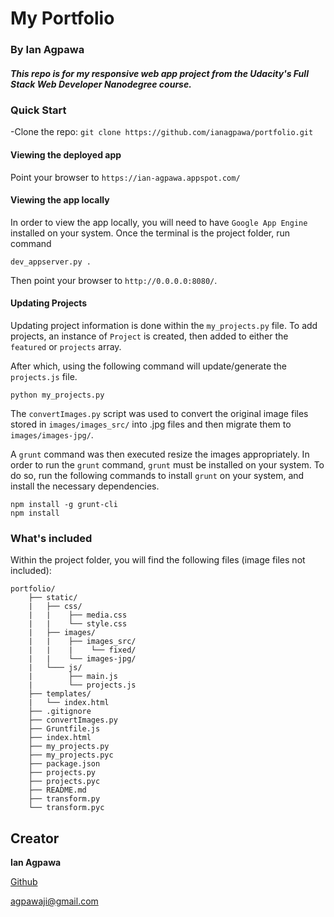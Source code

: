 # My Portfolio
### By Ian Agpawa
##### This repo is for my responsive web app project from the Udacity's Full Stack Web Developer Nanodegree course.    


### Quick Start
-Clone the repo: `git clone https://github.com/ianagpawa/portfolio.git`

#### Viewing the deployed app
Point your browser to `https://ian-agpawa.appspot.com/`

#### Viewing the app locally
In order to view the app locally, you will need to have `Google App Engine` installed on your system.  Once the terminal is the project folder, run command
```
dev_appserver.py .
```
Then point your browser to `http://0.0.0.0:8080/`.


#### Updating Projects
Updating project information is done within the `my_projects.py` file.  To add projects, an instance of `Project` is created, then added to either the `featured` or `projects` array.

After which, using the following command will update/generate the `projects.js` file.
```
python my_projects.py
```

The `convertImages.py` script was used to convert the original image files stored in `images/images_src/` into .jpg files and then migrate them to `images/images-jpg/`.  

A `grunt` command was then executed resize the images appropriately.  In order to run the `grunt` command, `grunt` must be installed on your system.  To do so, run the following commands to install `grunt` on your system, and install the necessary dependencies.
```
npm install -g grunt-cli
npm install
```


### What's included
Within the project folder, you will find the following files (image files not included):

```
portfolio/
    ├── static/
    |   ├── css/
    |   |    ├── media.css
    |   |    └── style.css
    |   ├── images/
    |   |    ├── images_src/
    |   |    |    └── fixed/
    |   |    └── images-jpg/
    |   └─── js/
    |        ├── main.js
    |        └── projects.js
    ├── templates/
    |   └── index.html
    ├── .gitignore
    ├── convertImages.py
    ├── Gruntfile.js
    ├── index.html
    ├── my_projects.py
    ├── my_projects.pyc
    ├── package.json
    ├── projects.py
    ├── projects.pyc
    ├── README.md
    ├── transform.py
    └── transform.pyc
```

## Creator

**Ian Agpawa**


[Github](https://github.com/ianagpawa)

 agpawaji@gmail.com
